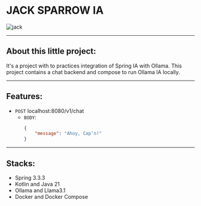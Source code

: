# JACK SPARROW IA

![jack](https://i.giphy.com/media/v1.Y2lkPTc5MGI3NjExZGU1Z2ZkbDlremVoajk4a3h3Z2Q2NnVhdTAycmw5N2VjYWJxNmFjNSZlcD12MV9pbnRlcm5hbF9naWZfYnlfaWQmY3Q9Zw/8JCwuk8n2Y6iI/giphy.gif)

---

## About this little project:

It's a project with to practices integration of Spring IA with Ollama.
This project contains a chat backend and compose to run Ollama IA locally.

---

## Features:

- `POST` localhost:8080/v1/chat
  - `BODY`:
      ``` JSON
      {
          "message": "Ahoy, Cap’n!"
      } 
      ```
---

## Stacks:

- Spring 3.3.3
- Kotlin and Java 21
- Ollama and Llama3.1
- Docker and Docker Compose